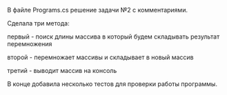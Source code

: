 В файле Programs.cs решение задачи №2 с комментариями.

Сделала три метода: 

первый - поиск длины массива в который будем складывать результат перемножения

второй - перемножает массивы и складывает в новый массив

третий - выводит массив на консоль

В конце добавила несколько тестов для проверки работы программы.
